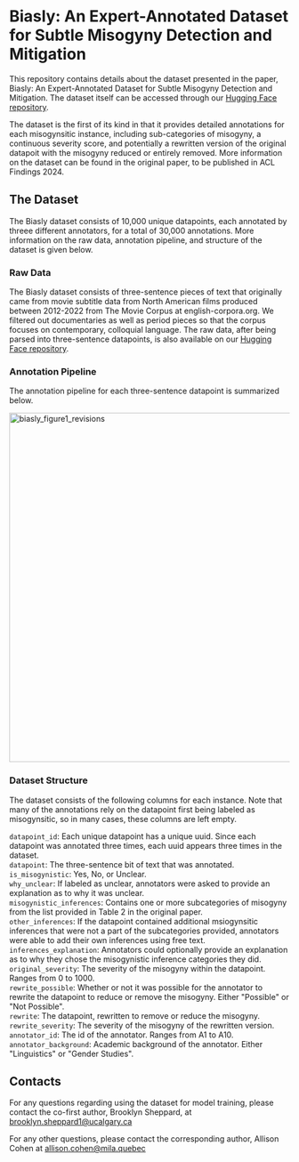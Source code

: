 # Biasly: An Expert-Annotated Dataset for Subtle Misogyny Detection and Mitigation

This repository contains details about the dataset presented in the paper, Biasly: An Expert-Annotated Dataset for Subtle Misogyny Detection and Mitigation. The dataset itself can be accessed through our [Hugging Face repository](https://huggingface.co/datasets/mila-ai4h/biasly-data). 

The dataset is the first of its kind in that it provides detailed annotations for each misogynsitic instance, including sub-categories of misogyny, a continuous severity score, and potentially a rewritten version of the original datapoit with the misogyny reduced or entirely removed. More information on the dataset can be found in the original paper, to be published in ACL Findings 2024.

## The Dataset

The Biasly dataset consists of 10,000 unique datapoints, each annotated by threee different annotators, for a total of 30,000 annotations. More information on the raw data, annotation pipeline, and structure of the dataset is given below.

### Raw Data

The Biasly dataset consists of three-sentence pieces of text that originally came from movie subtitle data from North American films produced between 2012-2022 from The Movie Corpus at english-corpora.org. We filtered out documentaries as well as period pieces so that the corpus focuses on contemporary, colloquial language. The raw data, after being parsed into three-sentence datapoints, is also available on our [Hugging Face repository](https://huggingface.co/datasets/mila-ai4h/biasly-data).

### Annotation Pipeline

The annotation pipeline for each three-sentence datapoint is summarized below.

<img width="628" alt="biasly_figure1_revisions" src="https://github.com/brooklynsheppard/biasly_test/assets/96358007/a75839f9-d4f5-4b08-b331-360e6b008c6b">

### Dataset Structure

The dataset consists of the following columns for each instance. Note that many of the annotations rely on the datapoint first being labeled as misogynsitic, so in many cases, these columns are left empty.

`datapoint_id`: Each unique datapoint has a unique uuid. Since each datapoint was annotated three times, each uuid appears three times in the dataset.<br /> 
`datapoint`: The three-sentence bit of text that was annotated.<br /> 
`is_misogynistic`: Yes, No, or Unclear.<br /> 
`why_unclear`: If labeled as unclear, annotators were asked to provide an explanation as to why it was unclear.<br /> 
`misogynistic_inferences`: Contains one or more subcategories of misogyny from the list provided in Table 2 in the original paper.<br /> 
`other_inferences`: If the datapoint contained additional msiogynsitic inferences that were not a part of the subcategories provided, annotators were able to add their own inferences using free text.<br />
`inferences_explanation`: Annotators could optionally provide an explanation as to why they chose the misogynistic inference categories they did.<br /> 
`original_severity`: The severity of the misogyny within the datapoint. Ranges from 0 to 1000.<br />
`rewrite_possible`: Whether or not it was possible for the annotator to rewrite the datapoint to reduce or remove the misogyny. Either "Possible" or "Not Possible".<br /> 
`rewrite`: The datapoint, rewritten to remove or reduce the misogyny.<br /> 
`rewrite_severity`: The severity of the misogyny of the rewritten version.<br /> 
`annotator_id`: The id of the annotator. Ranges from A1 to A10.<br /> 
`annotator_background`: Academic background of the annotator. Either "Linguistics" or "Gender Studies".

## Contacts

For any questions regarding using the dataset for model training, please contact the co-first author, Brooklyn Sheppard, at brooklyn.sheppard1@ucalgary.ca

For any other questions, please contact the corresponding author, Allison Cohen at allison.cohen@mila.quebec
